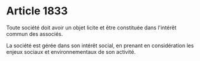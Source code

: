 # Article 1833

Toute société doit avoir un objet licite et être constituée dans l'intérêt commun des associés.

La société est gérée dans son intérêt social, en prenant en considération les enjeux sociaux et environnementaux de son activité.
